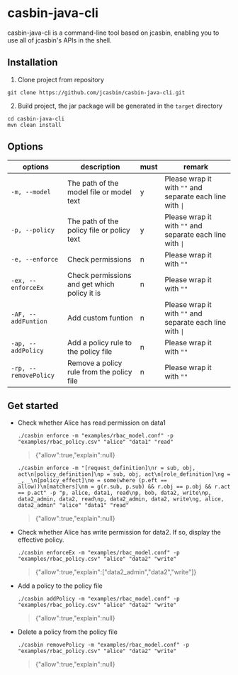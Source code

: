 # casbin-java-cli

casbin-java-cli is a command-line tool based on jcasbin, enabling you to use all of jcasbin's APIs in the shell.

## Installation

1. Clone project from repository

``` shell
git clone https://github.com/jcasbin/casbin-java-cli.git
```

2. Build project, the jar package will be generated in the `target` directory

``` shell
cd casbin-java-cli
mvn clean install
```

## Options
| options               | description                                  | must | remark                                                    |
|-----------------------|----------------------------------------------|------|-----------------------------------------------------------|
| `-m, --model`         | The path of the model file or model text     | y    | Please wrap it with `""` and separate each line with `\|` |
| `-p, --policy`        | The path of the policy file or policy text   | y    | Please wrap it with `""` and separate each line with `\|` |          
| `-e, --enforce`       | Check permissions                            | n    | Please wrap it with `""`                                  |
| `-ex, --enforceEx`    | Check permissions and get which policy it is | n    | Please wrap it with `""`                                  |
| `-AF, --addFuntion`   | Add custom funtion                           | n    | Please wrap it with `""` and separate each line with `\|` |
| `-ap, --addPolicy`    | Add a policy rule to the policy file         | n    | Please wrap it with `""`                                  |
| `-rp, --removePolicy` | Remove a policy rule from the policy file    | n    | Please wrap it with `""`                                  |

## Get started

- Check whether Alice has read permission on data1

    ```shell
    ./casbin enforce -m "examples/rbac_model.conf" -p "examples/rbac_policy.csv" "alice" "data1" "read"
    ```
    > {"allow":true,"explain":null}
    ```shell
    ./casbin enforce -m "[request_definition]\nr = sub, obj, act\n[policy_definition]\np = sub, obj, act\n[role_definition]\ng = _, _\n[policy_effect]\ne = some(where (p.eft == allow))\n[matchers]\nm = g(r.sub, p.sub) && r.obj == p.obj && r.act == p.act" -p "p, alice, data1, read\np, bob, data2, write\np, data2_admin, data2, read\np, data2_admin, data2, write\ng, alice, data2_admin" "alice" "data1" "read"
    ```
    > {"allow":true,"explain":null}

- Check whether Alice has write permission for data2. If so, display the effective policy.

    ```shell
    ./casbin enforceEx -m "examples/rbac_model.conf" -p "examples/rbac_policy.csv" "alice" "data2" "write"
    ```
    > {"allow":true,"explain":["data2_admin","data2","write"]}

- Add a policy to the policy file

    ```shell
    ./casbin addPolicy -m "examples/rbac_model.conf" -p "examples/rbac_policy.csv" "alice" "data2" "write"
    ```
    > {"allow":true,"explain":null}

- Delete a policy from the policy file

    ```shell
    ./casbin removePolicy -m "examples/rbac_model.conf" -p "examples/rbac_policy.csv" "alice" "data2" "write"
    ```
    > {"allow":true,"explain":null}

